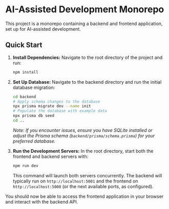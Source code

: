 # AI-Assisted Development Monorepo

This project is a monorepo containing a backend and frontend application, set up for AI-assisted development.

## Quick Start

1.  **Install Dependencies:**
    Navigate to the root directory of the project and run:
    ```bash
    npm install
    ```

2.  **Set Up Database:**
    Navigate to the backend directory and run the initial database migration:
    ```bash
    cd backend
    # Apply schema changes to the database
    npx prisma migrate dev --name init 
    # Populate the database with example data
    npx prisma db seed 
    cd .. 
    ```
    *Note: If you encounter issues, ensure you have SQLite installed or adjust the Prisma schema (`backend/prisma/schema.prisma`) for your preferred database.*

3.  **Run the Development Servers:**
    In the root directory, start both the frontend and backend servers with:
    ```bash
    npm run dev
    ```
    This command will launch both servers concurrently. The backend will typically run on `http://localhost:5001` and the frontend on `http://localhost:5000` (or the next available ports, as configured).

You should now be able to access the frontend application in your browser and interact with the backend API. 